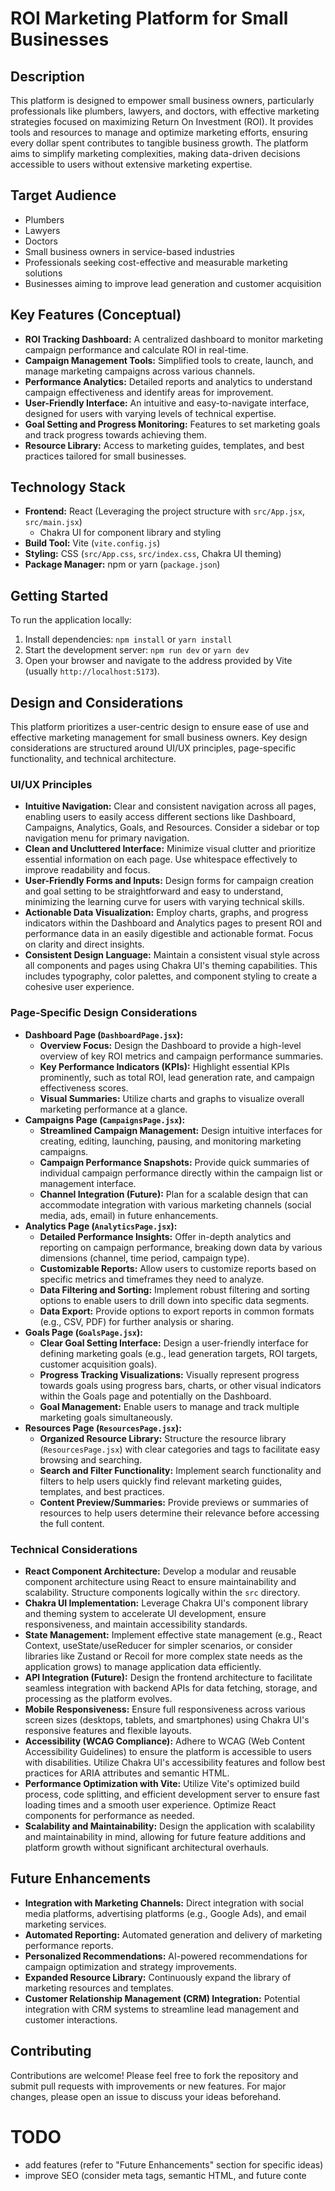 # ROI Marketing Platform for Small Businesses

## Description

This platform is designed to empower small business owners, particularly professionals like
plumbers, lawyers, and doctors, with effective marketing strategies focused on maximizing Return On
Investment (ROI). It provides tools and resources to manage and optimize marketing efforts, ensuring
every dollar spent contributes to tangible business growth. The platform aims to simplify marketing
complexities, making data-driven decisions accessible to users without extensive marketing
expertise.

## Target Audience

- Plumbers
- Lawyers
- Doctors
- Small business owners in service-based industries
- Professionals seeking cost-effective and measurable marketing solutions
- Businesses aiming to improve lead generation and customer acquisition

## Key Features (Conceptual)

- **ROI Tracking Dashboard:** A centralized dashboard to monitor marketing campaign performance and
  calculate ROI in real-time.
- **Campaign Management Tools:** Simplified tools to create, launch, and manage marketing campaigns
  across various channels.
- **Performance Analytics:** Detailed reports and analytics to understand campaign effectiveness and
  identify areas for improvement.
- **User-Friendly Interface:** An intuitive and easy-to-navigate interface, designed for users with
  varying levels of technical expertise.
- **Goal Setting and Progress Monitoring:** Features to set marketing goals and track progress
  towards achieving them.
- **Resource Library:** Access to marketing guides, templates, and best practices tailored for small
  businesses.

## Technology Stack

- **Frontend:** React (Leveraging the project structure with `src/App.jsx`, `src/main.jsx`)
    - Chakra UI for component library and styling
- **Build Tool:** Vite (`vite.config.js`)
- **Styling:** CSS (`src/App.css`, `src/index.css`, Chakra UI theming)
- **Package Manager:** npm or yarn (`package.json`)

## Getting Started

To run the application locally:

1.  Install dependencies: `npm install` or `yarn install`
2.  Start the development server: `npm run dev` or `yarn dev`
3.  Open your browser and navigate to the address provided by Vite (usually
    `http://localhost:5173`).

## Design and Considerations

This platform prioritizes a user-centric design to ensure ease of use and effective marketing
management for small business owners. Key design considerations are structured around UI/UX
principles, page-specific functionality, and technical architecture.

### UI/UX Principles

- **Intuitive Navigation:** Clear and consistent navigation across all pages, enabling users to
  easily access different sections like Dashboard, Campaigns, Analytics, Goals, and Resources.
  Consider a sidebar or top navigation menu for primary navigation.
- **Clean and Uncluttered Interface:** Minimize visual clutter and prioritize essential information
  on each page. Use whitespace effectively to improve readability and focus.
- **User-Friendly Forms and Inputs:** Design forms for campaign creation and goal setting to be
  straightforward and easy to understand, minimizing the learning curve for users with varying
  technical skills.
- **Actionable Data Visualization:** Employ charts, graphs, and progress indicators within the
  Dashboard and Analytics pages to present ROI and performance data in an easily digestible and
  actionable format. Focus on clarity and direct insights.
- **Consistent Design Language:** Maintain a consistent visual style across all components and pages
  using Chakra UI's theming capabilities. This includes typography, color palettes, and component
  styling to create a cohesive user experience.

### Page-Specific Design Considerations

- **Dashboard Page (`DashboardPage.jsx`):**
    - **Overview Focus:** Design the Dashboard to provide a high-level overview of key ROI metrics
      and campaign performance summaries.
    - **Key Performance Indicators (KPIs):** Highlight essential KPIs prominently, such as total
      ROI, lead generation rate, and campaign effectiveness scores.
    - **Visual Summaries:** Utilize charts and graphs to visualize overall marketing performance at
      a glance.
- **Campaigns Page (`CampaignsPage.jsx`):**
    - **Streamlined Campaign Management:** Design intuitive interfaces for creating, editing,
      launching, pausing, and monitoring marketing campaigns.
    - **Campaign Performance Snapshots:** Provide quick summaries of individual campaign performance
      directly within the campaign list or management interface.
    - **Channel Integration (Future):** Plan for a scalable design that can accommodate integration
      with various marketing channels (social media, ads, email) in future enhancements.
- **Analytics Page (`AnalyticsPage.jsx`):**
    - **Detailed Performance Insights:** Offer in-depth analytics and reporting on campaign
      performance, breaking down data by various dimensions (channel, time period, campaign type).
    - **Customizable Reports:** Allow users to customize reports based on specific metrics and
      timeframes they need to analyze.
    - **Data Filtering and Sorting:** Implement robust filtering and sorting options to enable users
      to drill down into specific data segments.
    - **Data Export:** Provide options to export reports in common formats (e.g., CSV, PDF) for
      further analysis or sharing.
- **Goals Page (`GoalsPage.jsx`):**
    - **Clear Goal Setting Interface:** Design a user-friendly interface for defining marketing
      goals (e.g., lead generation targets, ROI targets, customer acquisition goals).
    - **Progress Tracking Visualizations:** Visually represent progress towards goals using progress
      bars, charts, or other visual indicators within the Goals page and potentially on the
      Dashboard.
    - **Goal Management:** Enable users to manage and track multiple marketing goals simultaneously.
- **Resources Page (`ResourcesPage.jsx`):**
    - **Organized Resource Library:** Structure the resource library (`ResourcesPage.jsx`) with
      clear categories and tags to facilitate easy browsing and searching.
    - **Search and Filter Functionality:** Implement search functionality and filters to help users
      quickly find relevant marketing guides, templates, and best practices.
    - **Content Preview/Summaries:** Provide previews or summaries of resources to help users
      determine their relevance before accessing the full content.

### Technical Considerations

- **React Component Architecture:** Develop a modular and reusable component architecture using
  React to ensure maintainability and scalability. Structure components logically within the `src`
  directory.
- **Chakra UI Implementation:** Leverage Chakra UI's component library and theming system to
  accelerate UI development, ensure responsiveness, and maintain accessibility standards.
- **State Management:** Implement effective state management (e.g., React Context,
  useState/useReducer for simpler scenarios, or consider libraries like Zustand or Recoil for more
  complex state needs as the application grows) to manage application data efficiently.
- **API Integration (Future):** Design the frontend architecture to facilitate seamless integration
  with backend APIs for data fetching, storage, and processing as the platform evolves.
- **Mobile Responsiveness:** Ensure full responsiveness across various screen sizes (desktops,
  tablets, and smartphones) using Chakra UI's responsive features and flexible layouts.
- **Accessibility (WCAG Compliance):** Adhere to WCAG (Web Content Accessibility Guidelines) to
  ensure the platform is accessible to users with disabilities. Utilize Chakra UI's accessibility
  features and follow best practices for ARIA attributes and semantic HTML.
- **Performance Optimization with Vite:** Utilize Vite's optimized build process, code splitting,
  and efficient development server to ensure fast loading times and a smooth user experience.
  Optimize React components for performance as needed.
- **Scalability and Maintainability:** Design the application with scalability and maintainability
  in mind, allowing for future feature additions and platform growth without significant
  architectural overhauls.

## Future Enhancements

- **Integration with Marketing Channels:** Direct integration with social media platforms,
  advertising platforms (e.g., Google Ads), and email marketing services.
- **Automated Reporting:** Automated generation and delivery of marketing performance reports.
- **Personalized Recommendations:** AI-powered recommendations for campaign optimization and
  strategy improvements.
- **Expanded Resource Library:** Continuously expand the library of marketing resources and
  templates.
- **Customer Relationship Management (CRM) Integration:** Potential integration with CRM systems to
  streamline lead management and customer interactions.

## Contributing

Contributions are welcome! Please feel free to fork the repository and submit pull requests with
improvements or new features. For major changes, please open an issue to discuss your ideas
beforehand.

# TODO

- add features (refer to "Future Enhancements" section for specific ideas)
- improve SEO (consider meta tags, semantic HTML, and future conte
